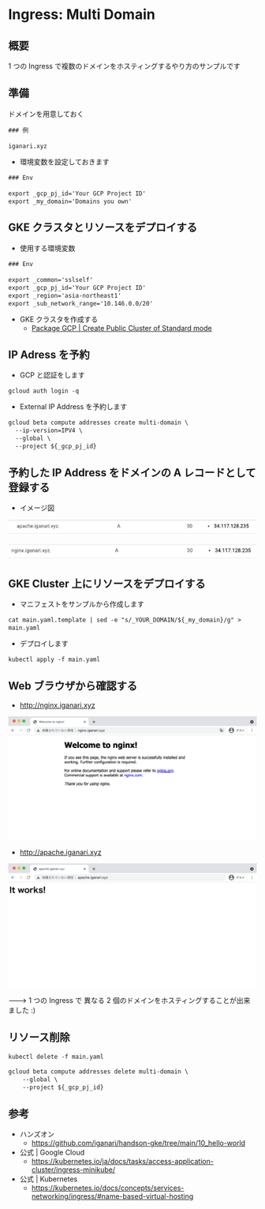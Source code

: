 # Ingress: Multi Domain

## 概要

1 つの Ingress で複数のドメインをホスティングするやり方のサンプルです

## 準備

ドメインを用意しておく

```
### 例

iganari.xyz
```

+ 環境変数を設定しておきます

```
### Env

export _gcp_pj_id='Your GCP Project ID'
export _my_domain='Domains you own'
```

## GKE クラスタとリソースをデプロイする

+ 使用する環境変数

```
### Env

export _common='sslself'
export _gcp_pj_id='Your GCP Project ID'
export _region='asia-northeast1'
export _sub_network_range='10.146.0.0/20'
```

+ GKE クラスタを作成する
  + [Package GCP | Create Public Cluster of Standard mode](https://github.com/iganari/package-gcp/tree/main/kubernetes/about-cluster/standard-public-gcloud)

## IP Adress を予約

+ GCP と認証をします

```
gcloud auth login -q
```

+ External IP Address を予約します

```
gcloud beta compute addresses create multi-domain \
  --ip-version=IPV4 \
  --global \
  --project ${_gcp_pj_id}
```

## 予約した IP Address をドメインの A レコードとして登録する

+ イメージ図

![](./img/01.png)

![](./img/02.png)

## GKE Cluster 上にリソースをデプロイする

+ マニフェストをサンプルから作成します

```
cat main.yaml.template | sed -e "s/_YOUR_DOMAIN/${_my_domain}/g" > main.yaml
```

+ デプロイします

```
kubectl apply -f main.yaml
```

## Web ブラウザから確認する

+ http://nginx.iganari.xyz

![](./img/03.png)

+ http://apache.iganari.xyz

![](./img/04.png)

---> 1 つの Ingress で 異なる 2 個のドメインをホスティングすることが出来ました :)

## リソース削除

```
kubectl delete -f main.yaml
```
```
gcloud beta compute addresses delete multi-domain \
    --global \
    --project ${_gcp_pj_id}
```

## 参考

+ ハンズオン
  + https://github.com/iganari/handson-gke/tree/main/10_hello-world
+ 公式 | Google Cloud
  + https://kubernetes.io/ja/docs/tasks/access-application-cluster/ingress-minikube/
+ 公式 | Kubernetes
  + https://kubernetes.io/docs/concepts/services-networking/ingress/#name-based-virtual-hosting
